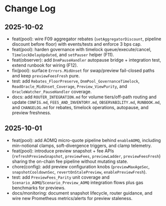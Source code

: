 # Change Log

## 2025-10-02
- feat(pool): wire F09 aggregator rebates (`setAggregatorDiscount`, pipeline discount before floor) with events/tests and enforce 3 bps cap.
- feat(pool): harden governance with timelock queue/execute/cancel, `TimelockDelayUpdated`, and `setPauser` helper (F11).
- feat(observer): add `DnmPauseHandler` autopause bridge + integration test, extend runbook for wiring (F12).
- fix(pool): surface `Errors.MidUnset` for swap/preview fail-closed paths and keep `previewFeesFresh` pure.
- test: add `Rebates_FloorPreserve`, `DnmPool_GovernanceTimelock`, `ReadOracle_MidUnset_Coverage`, `Preview_ViewPurity`, and `OracleWatcher_PauseHandler` coverage.
- docs: add `ROUTER_INTEGRATION.md` for volume tiers/off-path routing and update `CONFIG.md`, `FEES_AND_INVENTORY.md`, `OBSERVABILITY.md`, `RUNBOOK.md`, and `CHANGELOG.md` for rebates, timelock operations, autopause, and preview freshness.

## 2025-10-01
- feat(pool): add AOMQ micro-quote pipeline behind `enableAOMQ`, including min-notional clamps, soft-divergence triggers, and clamp telemetry.
- feat(pool): introduce preview snapshot + fee APIs (`refreshPreviewSnapshot`, `previewFees`, `previewLadder`, `previewFeesFresh`) sharing the on-chain fee pipeline without mutating state.
- chore(config): add preview configuration knobs (`previewMaxAgeSec`, `snapshotCooldownSec`, `revertOnStalePreview`, `enablePreviewFresh`).
- test: add `PreviewFees_Parity` unit coverage and `Scenario_AOMQ`/`Scenario_Preview_AOMQ` integration flows plus gas benchmarks for previews.
- docs/monitoring: document snapshot lifecycle, router guidance, and wire new Prometheus metrics/alerts for preview staleness.
